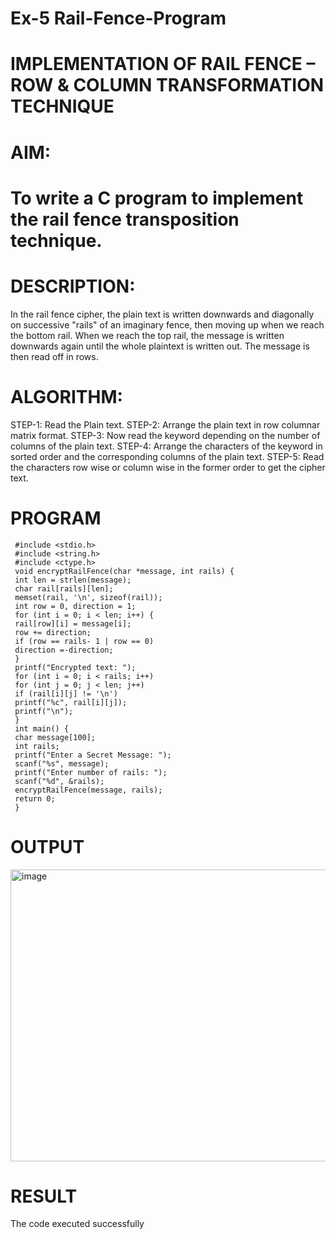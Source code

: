 # Ex-5 Rail-Fence-Program

# IMPLEMENTATION OF RAIL FENCE – ROW & COLUMN TRANSFORMATION TECHNIQUE

# AIM:

# To write a C program to implement the rail fence transposition technique.

# DESCRIPTION:

In the rail fence cipher, the plain text is written downwards and diagonally on successive "rails" of an imaginary fence, then moving up when we reach the bottom rail. When we reach the top rail, the message is written downwards again until the whole plaintext is written out. The message is then read off in rows.

# ALGORITHM:

STEP-1: Read the Plain text.
STEP-2: Arrange the plain text in row columnar matrix format.
STEP-3: Now read the keyword depending on the number of columns of the plain text.
STEP-4: Arrange the characters of the keyword in sorted order and the corresponding columns of the plain text.
STEP-5: Read the characters row wise or column wise in the former order to get the cipher text.

# PROGRAM
~~~
 #include <stdio.h>
 #include <string.h>
 #include <ctype.h>
 void encryptRailFence(char *message, int rails) {
 int len = strlen(message);
 char rail[rails][len];
 memset(rail, '\n', sizeof(rail));
 int row = 0, direction = 1;
 for (int i = 0; i < len; i++) {
 rail[row][i] = message[i];
 row += direction;
 if (row == rails- 1 | row == 0)
 direction =-direction;
 }
 printf("Encrypted text: ");
 for (int i = 0; i < rails; i++)
 for (int j = 0; j < len; j++)
 if (rail[i][j] != '\n')
 printf("%c", rail[i][j]);
 printf("\n");
 }
 int main() {
 char message[100];
 int rails;
 printf("Enter a Secret Message: ");
 scanf("%s", message);
 printf("Enter number of rails: ");
 scanf("%d", &rails);
 encryptRailFence(message, rails);
 return 0;
 }
~~~

# OUTPUT

<img width="813" height="467" alt="image" src="https://github.com/user-attachments/assets/478f4a1c-ea16-4e7a-b895-6551c315d571" />


# RESULT

The code executed successfully
